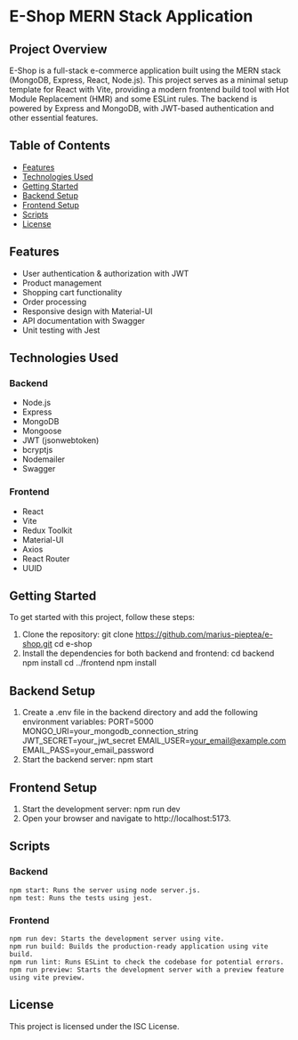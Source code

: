 # E-Shop MERN Stack Application

## Project Overview

E-Shop is a full-stack e-commerce application built using the MERN stack (MongoDB, Express, React, Node.js). This project serves as a minimal setup template for React with Vite, providing a modern frontend build tool with Hot Module Replacement (HMR) and some ESLint rules. The backend is powered by Express and MongoDB, with JWT-based authentication and other essential features.

## Table of Contents

- [Features](#features)
- [Technologies Used](#technologies-used)
- [Getting Started](#getting-started)
- [Backend Setup](#backend-setup)
- [Frontend Setup](#frontend-setup)
- [Scripts](#scripts)
- [License](#license)

## Features

- User authentication & authorization with JWT
- Product management
- Shopping cart functionality
- Order processing
- Responsive design with Material-UI
- API documentation with Swagger
- Unit testing with Jest

## Technologies Used

### Backend

- Node.js
- Express
- MongoDB
- Mongoose
- JWT (jsonwebtoken)
- bcryptjs
- Nodemailer
- Swagger

### Frontend

- React
- Vite
- Redux Toolkit
- Material-UI
- Axios
- React Router
- UUID

## Getting Started

To get started with this project, follow these steps:

1. Clone the repository:
   git clone https://github.com/marius-pieptea/e-shop.git
   cd e-shop
2. Install the dependencies for both backend and frontend:
    cd backend
    npm install
    cd ../frontend
    npm install

## Backend Setup

1. Create a .env file in the backend directory and add the following environment variables:
    PORT=5000
    MONGO_URI=your_mongodb_connection_string
    JWT_SECRET=your_jwt_secret
    EMAIL_USER=your_email@example.com
    EMAIL_PASS=your_email_password
2. Start the backend server:
    npm start

## Frontend Setup

1. Start the development server:
    npm run dev
2. Open your browser and navigate to http://localhost:5173.

## Scripts

### Backend
    npm start: Runs the server using node server.js.
    npm test: Runs the tests using jest.

### Frontend
    npm run dev: Starts the development server using vite.
    npm run build: Builds the production-ready application using vite build.
    npm run lint: Runs ESLint to check the codebase for potential errors.
    npm run preview: Starts the development server with a preview feature using vite preview.

## License
This project is licensed under the ISC License.
